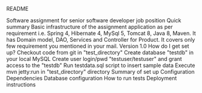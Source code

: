 README

Software assignment for senior software developer job position
Quick summary
Basic infrastructure of the assignment application as per requirement i.e. Spring 4, Hibernate 4, MySql 5, Tomcat 8, Java 8, Maven. 
It has Domain model, DAO, Services and Controller for Product. It covers only few requirement you mentioned in your mail.
Version
1.0
How do I get set up?
Checkout code from git in "test_directory" Create database "testdb" in your local MySQL Create user login/pwd "testuser/testuser" and grant access to the "testdb" Run
testdata.sql script to insert sample data Execute mvn jetty:run in "test_directory" directory Summary of set up Configuration Dependencies Database configuration How to
run tests Deployment instructions
